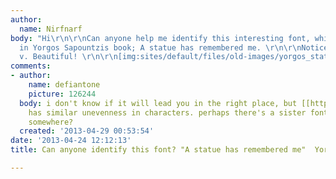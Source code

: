 ```yaml
---
author:
  name: Nirfnarf
body: "Hi\r\n\r\nCan anyone help me identify this interesting font, which is used
  in Yorgos Sapountzis book; A statue has remembered me. \r\n\r\nNotice the u and
  v. Beautiful! \r\n\r\n[img:sites/default/files/old-images/yorgos_statue_motto_4_4955.jpg]"
comments:
- author:
    name: defiantone
    picture: 126244
  body: i don't know if it will lead you in the right place, but [[http://www.fonts.com/font/greater-albion-typefounders/vectis/regular|Vectis]]
    has similar unevenness in characters. perhaps there's a sister font on the collection
    somewhere?
  created: '2013-04-29 00:53:54'
date: '2013-04-24 12:12:13'
title: Can anyone identify this font? "A statue has remembered me"  Yorgos  Sapountzis

---
```

